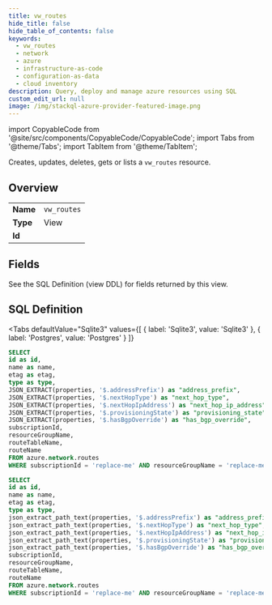 ```yaml
--- 
title: vw_routes
hide_title: false
hide_table_of_contents: false
keywords:
  - vw_routes
  - network
  - azure
  - infrastructure-as-code
  - configuration-as-data
  - cloud inventory
description: Query, deploy and manage azure resources using SQL
custom_edit_url: null
image: /img/stackql-azure-provider-featured-image.png
---
```


import CopyableCode from '@site/src/components/CopyableCode/CopyableCode';
import Tabs from '@theme/Tabs';
import TabItem from '@theme/TabItem';

Creates, updates, deletes, gets or lists a <code>vw_routes</code> resource.

## Overview
<table><tbody>
<tr><td><b>Name</b></td><td><code>vw_routes</code></td></tr>
<tr><td><b>Type</b></td><td>View</td></tr>
<tr><td><b>Id</b></td><td><CopyableCode code="azure.network.vw_routes" /></td></tr>
</tbody></table>

## Fields

See the SQL Definition (view DDL) for fields returned by this view.

## SQL Definition

<Tabs
defaultValue="Sqlite3"
values={[
{ label: 'Sqlite3', value: 'Sqlite3' },
{ label: 'Postgres', value: 'Postgres' }
]}
>
<TabItem value="Sqlite3">

```sql
SELECT
id as id,
name as name,
etag as etag,
type as type,
JSON_EXTRACT(properties, '$.addressPrefix') as "address_prefix",
JSON_EXTRACT(properties, '$.nextHopType') as "next_hop_type",
JSON_EXTRACT(properties, '$.nextHopIpAddress') as "next_hop_ip_address",
JSON_EXTRACT(properties, '$.provisioningState') as "provisioning_state",
JSON_EXTRACT(properties, '$.hasBgpOverride') as "has_bgp_override",
subscriptionId,
resourceGroupName,
routeTableName,
routeName
FROM azure.network.routes
WHERE subscriptionId = 'replace-me' AND resourceGroupName = 'replace-me' AND routeTableName = 'replace-me';
```

</TabItem>
<TabItem value="Postgres">

```sql
SELECT
id as id,
name as name,
etag as etag,
type as type,
json_extract_path_text(properties, '$.addressPrefix') as "address_prefix",
json_extract_path_text(properties, '$.nextHopType') as "next_hop_type",
json_extract_path_text(properties, '$.nextHopIpAddress') as "next_hop_ip_address",
json_extract_path_text(properties, '$.provisioningState') as "provisioning_state",
json_extract_path_text(properties, '$.hasBgpOverride') as "has_bgp_override",
subscriptionId,
resourceGroupName,
routeTableName,
routeName
FROM azure.network.routes
WHERE subscriptionId = 'replace-me' AND resourceGroupName = 'replace-me' AND routeTableName = 'replace-me';
```

</TabItem>
</Tabs>
